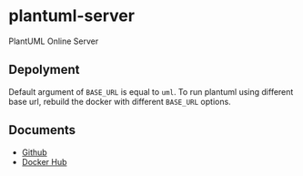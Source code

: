 # plantuml-server

PlantUML Online Server

## Depolyment

Default argument of `BASE_URL` is equal to `uml`. To run plantuml using different base url, rebuild the docker with different `BASE_URL` options.

## Documents

- [Github](https://github.com/plantuml/plantuml-server)
- [Docker Hub](https://hub.docker.com/r/plantuml/plantuml-server)
